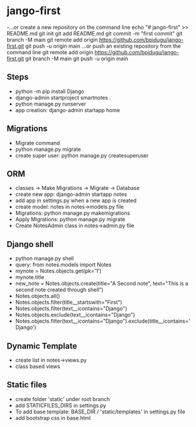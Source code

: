 # jango-first
-…or create a new repository on the command line
echo "# jango-first" >> README.md
git init
git add README.md
git commit -m "first commit"
git branch -M main
git remote add origin https://github.com/bpidugu/jango-first.git
git push -u origin main
…or push an existing repository from the command line
git remote add origin https://github.com/bpidugu/jango-first.git
git branch -M main
git push -u origin main
## Steps
- python -m pip install Django
- django-admin startproject smartnotes . 
- python manage.py runserver
- app creation:  django-admin startapp home



## Migrations

- Migrate command
- python manage.py migrate
- create super user: python manage.py createsuperuser


## ORM
- classes -> Make Migrations -> Migrate -> Database
- create new app: django-admin startapp notes
- add app in settings.py when a new app is created
- create model: notes in notes->models.py file
- Migrations: python manage.py makemigrations
- Apply Migrations: python manage.py migrate
- Create NotesAdmin class in notes->admin.py file
  
## Django shell
- python manage.py shell
- query: from notes.models import Notes
- mynote = Notes.objects.get(pk='1')
- mynote.title
-  new_note = Notes.objects.create(title="A Second note", text="This is a second note created through shell")
-  Notes.objects.all()
-  Notes.objects.filter(title__startswith="First")
-  Notes.objects.filter(text__icontains="Django")
-  Notes.objects.exclude(text__icontains="Django")
-  Notes.objects.filter(text__icontains="Django").exclude(title__icontains='Django')

## Dynamic Template
- create list in notes->views.py
- class based views
## Static files
- create folder 'static' under root branch
-  add STATICFILES_DIRS in settings.py
-  To add base template:  BASE_DIR / 'static/templates' in settings.py file
-  add bootstrap css in base.html